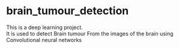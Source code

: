 # brain_tumour_detection
This is a deep learning project.<br>
It is used to detect Brain tumour From the images of the brain using Convolutional neural networks
